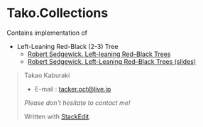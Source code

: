 Tako.Collections
================

Contains implementation of

- Left-Leaning Red-Black (2-3) Tree
    - [Robert Sedgewick. Left-leaning Red–Black Trees][1]
    - [Robert Sedgewick. Left-Leaning Red–Black Trees (slides)][2]

> Takao Kaburaki  
>
> - E-mail : tacker.oct@live.jp  
>
> *Please don't hesitate to contact me!*  
>
> Written with [StackEdit](http://benweet.github.io/stackedit/).


  [1]: http://www.cs.princeton.edu/~rs/talks/LLRB/LLRB.pdf
  [2]: http://www.cs.princeton.edu/~rs/talks/LLRB/RedBlack.pdf
